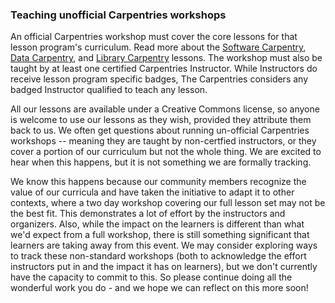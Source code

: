 ### Teaching unofficial Carpentries workshops

An official Carpentries workshop must cover the core lessons for that lesson program's curriculum.  Read more about the [Software Carpentry](https://software-carpentry.org/lessons/), [Data Carpentry](https://datacarpentry.org/lessons/), and [Library Carpentry](https://librarycarpentry.org/lessons/) lessons.  The workshop must also be taught by at least one certified Carpentries Instructor.  While Instructors do receive lesson program specific badges, The Carpentries considers any badged Instructor qualified to teach any lesson.

 All our lessons are available under a Creative Commons license, so anyone is welcome to use our lessons as they wish, provided they attribute them back to us.  We often get questions about running un-official Carpentries workshops -- meaning they are taught by non-certfied instructors, or they cover a portion of our curriculum but not the whole thing. We are excited to hear when this happens, but it is not something we are formally tracking.

 We know this happens because our community members recognize the value of our curricula and have taken the initiative to adapt it to other contexts, where a two day workshop covering our full lesson set may not be the best fit. This demonstrates a lot of effort by the instructors and organizers. Also, while the impact on the learners is different than what we'd expect from a full workshop, there is still something significant that learners are taking away from this event.  We may consider exploring ways to track these non-standard workshops (both to acknowledge the effort instructors put in and the impact it has on learners), but we don't currently have the capacity to commit to this. So please continue doing all the wonderful work you do - and we hope we can reflect on this more soon!



